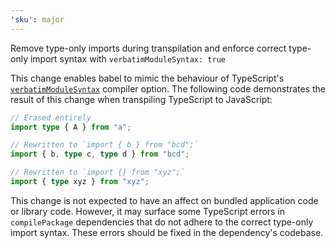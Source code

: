 ```yaml
---
'sku': major
---
```


Remove type-only imports during transpilation and enforce correct type-only import syntax with `verbatimModuleSyntax: true`

This change enables babel to mimic the behaviour of TypeScript's [`verbatimModuleSyntax`] compiler option. The following code demonstrates the result of this change when transpiling TypeScript to JavaScript:

```ts
// Erased entirely
import type { A } from "a";

// Rewritten to `import { b } from "bcd";`
import { b, type c, type d } from "bcd";

// Rewritten to `import {} from "xyz";`
import { type xyz } from "xyz";
```

This change is not expected to have an affect on bundled application code or library code. However, it may surface some TypeScript errors in `compilePackage` dependencies that do not adhere to the correct type-only import syntax. These errors should be fixed in the dependency's codebase.

[`verbatimModuleSyntax`]: https://www.typescriptlang.org/tsconfig#verbatimModuleSyntax
